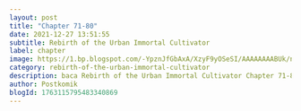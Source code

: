 ```yaml
---
layout: post 
title: "Chapter 71-80"
date: 2021-12-27 13:51:55
subtitle: Rebirth of the Urban Immortal Cultivator
label: chapter
image: https://1.bp.blogspot.com/-YpznJfGbAxA/XzyF9yOSeSI/AAAAAAAABUk/ngkwnOQ6xbs4k_9erxm2-ohrosCnag9WwCLcBGAsYHQ/s72-c/420.jpg
category: rebirth-of-the-urban-immortal-cultivator
description: baca Rebirth of the Urban Immortal Cultivator Chapter 71-80 bahasa indonesia 
author: Postkomik
blogId: 1763115795483340869
---
```

